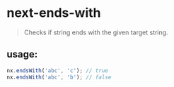 # next-ends-with
> Checks if string ends with the given target string.


## usage:
```js
nx.endsWith('abc', 'c'); // true
nx.endsWith('abc', 'b'); // false
```
